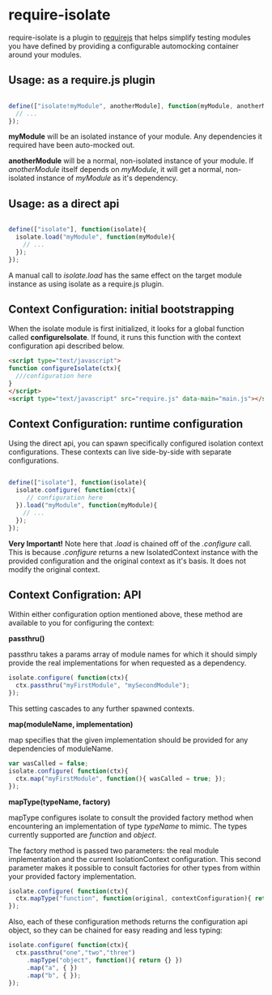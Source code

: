 require-isolate
===============

require-isolate is a plugin to [requirejs](http://requirejs.org/) that helps simplify testing modules you have defined
by providing a configurable automocking container around your modules.

Usage: as a require.js plugin
-----

```javascript

define(["isolate!myModule", anotherModule], function(myModule, anotherModule){
  // ...
});

```

**myModule** will be an isolated instance of your module. Any dependencies it required have been auto-mocked out.

**anotherModule** will be a normal, non-isolated instance of your module. If _anotherModule_ itself depends on _myModule_,
it will get a normal, non-isolated instance of _myModule_ as it's dependency.

 Usage: as a direct api
 -----

 ```javascript

 define(["isolate"], function(isolate){
   isolate.load("myModule", function(myModule){
     // ...
   });
 });

 ```

 A manual call to _isolate.load_ has the same effect on the target module instance as using isolate as a require.js plugin.

 Context Configuration: initial bootstrapping
 ------------

 When the isolate module is first initialized, it looks for a global function called **configureIsolate**. If found, it
 runs this function with the context configuration api described below.

 ```html
 <script type="text/javascript">
 function configureIsolate(ctx){
   ///configuration here
 }
 </script>
 <script type="text/javascript" src="require.js" data-main="main.js"></script>
 ```

 Context Configuration: runtime configuration
 ------------

 Using the direct api, you can spawn specifically configured isolation context configurations. These contexts can live
 side-by-side with separate configurations.

 ```javascript

 define(["isolate"], function(isolate){
   isolate.configure( function(ctx){
      // configuration here
   }).load("myModule", function(myModule){
     // ...
   });
 });
 ```

 **Very Important!** Note here that _.load_ is chained off of the _.configure_ call. This is because _.configure_
 returns a new IsolatedContext instance with the provided configuration and the original context as it's basis.
 It does not modify the original context.

Context Configration: API
-------------

Within either configuration option mentioned above, these method are available to you for configuring the context:

**passthru()**

passthru takes a params array of module names for which it should simply provide the real implementations for when
requested as a dependency.

```javascript
isolate.configure( function(ctx){
  ctx.passthru("myFirstModule", "mySecondModule");
});
```

This setting cascades to any further spawned contexts.

**map(moduleName, implementation)**

map specifies that the given implementation should be provided for any dependencies of moduleName.

```javascript
var wasCalled = false;
isolate.configure( function(ctx){
  ctx.map("myFirstModule", function(){ wasCalled = true; });
});
```

**mapType(typeName, factory)**

mapType configures isolate to consult the provided factory method when encountering an implementation of type _typeName_
to mimic. The types currently supported are _function_ and _object_.

The factory method is passed two parameters: the real module implementation and the current IsolationContext configuration.
This second parameter makes it possible to consult factories for other types from within your provided factory implementation.

```javascript
isolate.configure( function(ctx){
  ctx.mapType("function", function(original, contextConfiguration){ return some_cool_transformation_of(original); });
});
```

Also, each of these configuration methods returns the configuration api object, so they can be chained for easy reading
and less typing:

```javascript
isolate.configure( function(ctx){
  ctx.passthru("one","two","three")
     .mapType("object", function(){ return {} })
     .map("a", { })
     .map("b", { });
});
```